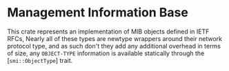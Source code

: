 # Management Information Base
This crate represents an implementation of MIB objects defined in IETF RFCs,
Nearly all of these types are newtype wrappers around their network
protocol type, and as such don't they add any additional overhead in terms
of size, any `OBJECT-TYPE` information is available statically through the
[`smi::ObjectType`] trait.

